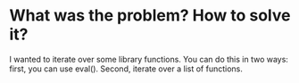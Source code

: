 # What was the problem? How to solve it?

I wanted to iterate over some library functions. You can do this in two ways: first, you can use eval(). Second, iterate over a list of functions.
